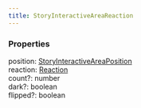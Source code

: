 ```yaml
---
title: StoryInteractiveAreaReaction
---
```


### Properties

<div class="flex flex-col gap-3"><div><div class="flex gap-2"><div class="font-mono p" id="p_position" data-anchor><span class="font-bold">position</span><span class="opacity-50">:</span> <a href="/types/storyinteractiveareaposition"  >StoryInteractiveAreaPosition</a></div></div></div><div><div class="flex gap-2"><div class="font-mono p" id="p_reaction" data-anchor><span class="font-bold">reaction</span><span class="opacity-50">:</span> <a href="/types/reaction"  >Reaction</a></div></div></div><div><div class="flex gap-2"><div class="font-mono p" id="p_count" data-anchor><span class="font-bold">count</span><span class="opacity-50"><span title="Optional" class="cursor-help">?</span>:</span> <span>number</span></div></div></div><div><div class="flex gap-2"><div class="font-mono p" id="p_dark" data-anchor><span class="font-bold">dark</span><span class="opacity-50"><span title="Optional" class="cursor-help">?</span>:</span> <span>boolean</span></div></div></div><div><div class="flex gap-2"><div class="font-mono p" id="p_flipped" data-anchor><span class="font-bold">flipped</span><span class="opacity-50"><span title="Optional" class="cursor-help">?</span>:</span> <span>boolean</span></div></div></div></div>

